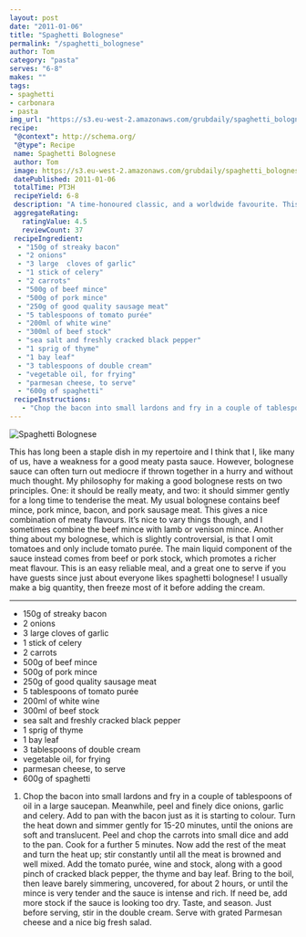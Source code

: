 ```yaml
---
layout: post
date: "2011-01-06"
title: "Spaghetti Bolognese"
permalink: "/spaghetti_bolognese"
author: Tom
category: "pasta"
serves: "6-8"
makes: ""
tags:
- spaghetti
- carbonara
- pasta
img_url: "https://s3.eu-west-2.amazonaws.com/grubdaily/spaghetti_bolognese.jpg"
recipe:
 "@context": http://schema.org/
 "@type": Recipe
 name: Spaghetti Bolognese
 author: Tom
 image: https://s3.eu-west-2.amazonaws.com/grubdaily/spaghetti_bolognese.jpg
 datePublished: 2011-01-06
 totalTime: PT3H
 recipeYield: 6-8
 description: "A time-honoured classic, and a worldwide favourite. This one is a bit more special than your average spag-bol, though."
 aggregateRating:
   ratingValue: 4.5
   reviewCount: 37
 recipeIngredient:
  - "150g of streaky bacon"
  - "2 onions"
  - "3 large  cloves of garlic"
  - "1 stick of celery"
  - "2 carrots"
  - "500g of beef mince"
  - "500g of pork mince"
  - "250g of good quality sausage meat"
  - "5 tablespoons of tomato purée"
  - "200ml of white wine"
  - "300ml of beef stock"
  - "sea salt and freshly cracked black pepper"
  - "1 sprig of thyme"
  - "1 bay leaf"
  - "3 tablespoons of double cream"
  - "vegetable oil, for frying"
  - "parmesan cheese, to serve"
  - "600g of spaghetti"
 recipeInstructions:
   - "Chop the bacon into small lardons and fry in a couple of tablespoons of oil in a large saucepan. Meanwhile, peel and finely dice onions, garlic and celery. Add to pan with the bacon just as it is starting to colour. Turn the heat down and simmer gently for 15-20 minutes, until the onions are soft and translucent. Peel and chop the carrots into small dice and add to the pan. Cook for a further 5 minutes. Now add the rest of the meat and turn the heat up; stir constantly until all the meat is browned and well mixed. Add the tomato purée, wine and stock, along with a good pinch of cracked black pepper, the thyme and bay leaf. Bring to the boil, then leave barely simmering, uncovered, for about 2 hours, or until the mince is very tender and the sauce is intense and rich. If need be, add more stock if the sauce is looking too dry. Taste, and season. Just before serving, stir in the double cream. Serve with grated Parmesan cheese and a nice big fresh salad."
---
```

<img src="https://s3.eu-west-2.amazonaws.com/grubdaily/spaghetti_bolognese.jpg" alt="Spaghetti Bolognese" />

This has long been a staple dish in my repertoire and I think that I, like many of us, have a weakness for a good meaty pasta sauce. However, bolognese sauce can often turn out mediocre if thrown together in a hurry and without much thought. My philosophy for making a good bolognese rests on two principles. One: it should be really meaty, and two: it should simmer gently for a long time to tenderise the meat. My usual bolognese contains beef mince, pork mince, bacon, and pork sausage meat. This gives a nice combination of meaty flavours. It’s nice to vary things though, and I sometimes combine the beef mince with lamb or venison mince. Another thing about my bolognese, which is slightly controversial, is that I omit tomatoes and only include tomato purée. The main liquid component of the sauce instead comes from beef or pork stock, which promotes a richer meat flavour. This is an easy reliable meal, and a great one to serve if you have guests since just about everyone likes spaghetti bolognese! I usually make a big quantity, then freeze most of it before adding the cream.

---
* 150g of streaky bacon
* 2 onions
* 3 large  cloves of garlic
* 1 stick of celery
* 2 carrots
* 500g of beef mince
* 500g of pork mince
* 250g of good quality sausage meat
* 5 tablespoons of tomato purée
* 200ml of white wine
* 300ml of beef stock
* sea salt and freshly cracked black pepper
* 1 sprig of thyme
* 1 bay leaf
* 3 tablespoons of double cream
* vegetable oil, for frying
* parmesan cheese, to serve
* 600g of spaghetti

1. Chop the bacon into small lardons and fry in a couple of tablespoons of oil in a large saucepan. Meanwhile, peel and finely dice onions, garlic and celery. Add to pan with the bacon just as it is starting to colour. Turn the heat down and simmer gently for 15-20 minutes, until the onions are soft and translucent. Peel and chop the carrots into small dice and add to the pan. Cook for a further 5 minutes. Now add the rest of the meat and turn the heat up; stir constantly until all the meat is browned and well mixed. Add the tomato purée, wine and stock, along with a good pinch of cracked black pepper, the thyme and bay leaf. Bring to the boil, then leave barely simmering, uncovered, for about 2 hours, or until the mince is very tender and the sauce is intense and rich. If need be, add more stock if the sauce is looking too dry. Taste, and season. Just before serving, stir in the double cream. Serve with grated Parmesan cheese and a nice big fresh salad.
